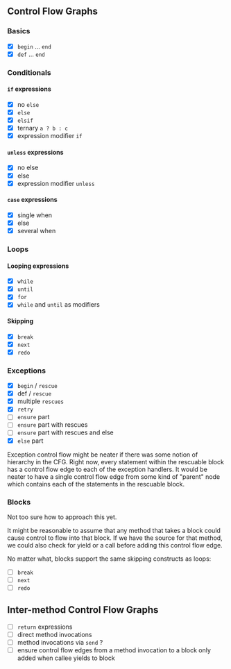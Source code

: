 ## Control Flow Graphs

### Basics
- [x] `begin` ... `end`
- [x] `def` ... `end`

### Conditionals

#### `if` expressions
- [x] no `else`
- [x] `else`
- [x] `elsif`
- [x] ternary `a ? b : c`
- [x] expression modifier `if`

#### `unless` expressions
- [x] no else
- [x] else
- [x] expression modifier `unless`

#### `case` expressions
- [x] single when
- [x] else
- [x] several when

### Loops

#### Looping expressions
- [x] `while`
- [x] `until`
- [x] `for`
- [x] `while` and `until` as modifiers

#### Skipping
- [x] `break`
- [x] `next`
- [x] `redo`

### Exceptions
- [x] `begin` / `rescue`
- [x] def / `rescue`
- [x] multiple `rescues`
- [x] `retry`
- [ ] `ensure` part
- [ ] `ensure` part with rescues
- [ ] `ensure` part with rescues and else
- [x] `else` part

Exception control flow might be neater if there was some notion of hierarchy in the CFG. Right now, every statement within the rescuable block has a control flow edge to each of the exception handlers. It would be neater to have a single control flow edge from some kind of "parent" node which contains each of the statements in the rescuable block.

### Blocks

Not too sure how to approach this yet.

It might be reasonable to assume that any method that takes a block could cause control to flow into that block. If we have the source for that method, we could also check for yield or a call before adding this control flow edge.

No matter what, blocks support the same skipping constructs as loops:

- [ ] `break`
- [ ] `next`
- [ ] `redo`

## Inter-method Control Flow Graphs

- [ ] `return` expressions
- [ ] direct method invocations
- [ ] method invocations via `send` ?
- [ ] ensure control flow edges from a method invocation to a block only added when callee yields to block
